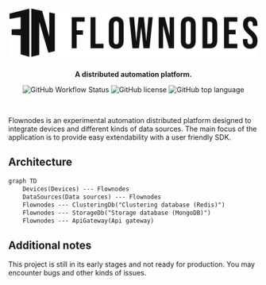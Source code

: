 <div align="center">

<h1 align="center">
    <picture>
        <source media="(prefers-color-scheme: dark)" srcset="./assets/logo-rectangle_white.png">
        <img alt="Flownodes logo" src="./assets/logo-rectangle_black.png" width="500">
    </picture>
</h1>

**A distributed automation platform.**

![GitHub Workflow Status](https://img.shields.io/github/actions/workflow/status/coderynx/flownodes/dotnet.yml?style=for-the-badge)
![GitHub license](https://img.shields.io/github/license/coderynx/flownodes?style=for-the-badge)
![GitHub top language](https://img.shields.io/github/languages/top/coderynx/flownodes?style=for-the-badge)

<br />

<div align="left">

Flownodes is an experimental automation distributed platform designed to integrate devices and different kinds of data sources. The main focus of the application is to provide easy extendability with a user friendly SDK.

## Architecture

```mermaid
graph TD
    Devices(Devices) --- Flownodes
    DataSources(Data sources) --- Flownodes
    Flownodes --- ClusteringDb("Clustering database (Redis)")
    Flownodes --- StorageDb("Storage database (MongoDB)")
    Flownodes --- ApiGateway(Api gateway)
```

## Additional notes

This project is still in its early stages and not ready for production. You may encounter bugs and other kinds of issues.
